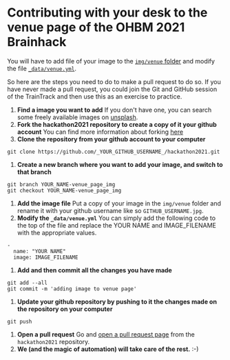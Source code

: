 # Contributing with your desk to the venue page of the OHBM 2021 Brainhack

You will have to add file of your image to the [`img/venue` folder](https://github.com/ohbm/hackathon2021/tree/main/img/venue) and modify the file [`_data/venue.yml`](https://github.com/ohbm/hackathon2021/blob/main/_data/venue.yml).

So here are the steps you need to do to make a pull request to do so. If you have never made a pull request, you could join the Git and GitHub session of the TrainTrack and then use this as an exercise to practice.

 1. **Find a image you want to add**
    If you don't have one, you can search some freely available images on [unsplash](https://unsplash.com/).
 2. **Fork the hackathon2021 repository to create a copy of it your github account**
    You can find more information about forking [here](https://help.github.com/en/github/getting-started-with-github/fork-a-repo)
 3. **Clone the repository from your github account to your computer**

 ```
 git clone https://github.com/_YOUR_GITHUB_USERNAME_/hackathon2021.git
 ```

  1. **Create a new branch where you want to add your image, and switch to that branch**

 ```
 git branch YOUR_NAME-venue_page_img
 git checkout YOUR_NAME-venue_page_img
 ```

  1. **Add the image file**
    Put a copy of your image in the `img/venue` folder and rename it with your github username like so `GITHUB_USERNAME.jpg`.
 2. **Modify the `_data/venue.yml`**
    You can simply add the following code to the top of the file and replace the YOUR NAME and IMAGE_FILENAME with the appropriate values.

 ```
 -
   name: "YOUR NAME"
   image: IMAGE_FILENAME
 ```

  1. **Add and then commit all the changes you have made**

 ```
 git add --all
 git commit -m 'adding image to venue page'
 ```

  1. **Update your github repository by pushing to it the changes made on the repository on your computer**

 ```
 git push
 ```

  1. **Open a pull request**
    Go and [open a pull request page](https://github.com/ohbm/hackathon2021/compare) from the `hackathon2021` repository.
  2. **We (and the magic of automation) will take care of the rest.** :-)

